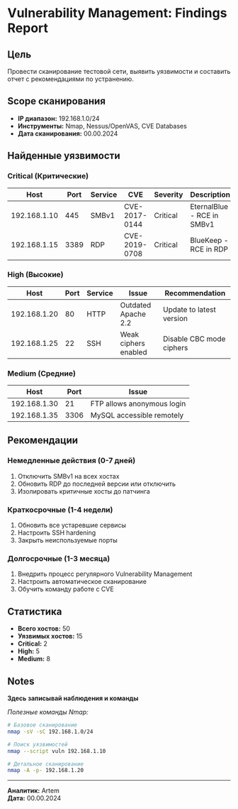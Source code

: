 #  Vulnerability Management: Findings Report

## Цель
Провести сканирование тестовой сети, выявить уязвимости и составить отчет с рекомендациями по устранению.

## Scope сканирования
- **IP диапазон:** 192.168.1.0/24
- **Инструменты:** Nmap, Nessus/OpenVAS, CVE Databases
- **Дата сканирования:** 00.00.2024

## Найденные уязвимости

### Critical (Критические)

| Host | Port | Service | CVE | Severity | Description |
|------|------|---------|-----|----------|-------------|
| 192.168.1.10 | 445 | SMBv1 | CVE-2017-0144 | Critical | EternalBlue - RCE in SMBv1 |
| 192.168.1.15 | 3389 | RDP | CVE-2019-0708 | Critical | BlueKeep - RCE in RDP |

### High (Высокие)

| Host | Port | Service | Issue | Recommendation |
|------|------|---------|-------|----------------|
| 192.168.1.20 | 80 | HTTP | Outdated Apache 2.2 | Update to latest version |
| 192.168.1.25 | 22 | SSH | Weak ciphers enabled | Disable CBC mode ciphers |

### Medium (Средние)

| Host | Port | Issue |
|------|------|-------|
| 192.168.1.30 | 21 | FTP allows anonymous login |
| 192.168.1.35 | 3306 | MySQL accessible remotely |

## Рекомендации

### Немедленные действия (0-7 дней)
1.  Отключить SMBv1 на всех хостах
2.  Обновить RDP до последней версии или отключить
3.  Изолировать критичные хосты до патчинга

### Краткосрочные (1-4 недели)
1. Обновить все устаревшие сервисы
2. Настроить SSH hardening
3. Закрыть неиспользуемые порты

### Долгосрочные (1-3 месяца)
1. Внедрить процесс регулярного Vulnerability Management
2. Настроить автоматическое сканирование
3. Обучить команду работе с CVE

## Статистика

- **Всего хостов:** 50
- **Уязвимых хостов:** 15
- **Critical:** 2
- **High:** 5
- **Medium:** 8

## Notes
**Здесь записывай наблюдения и команды**

_Полезные команды Nmap:_
```bash
# Базовое сканирование
nmap -sV -sC 192.168.1.0/24

# Поиск уязвимостей
nmap --script vuln 192.168.1.10

# Детальное сканирование
nmap -A -p- 192.168.1.20
```

---
**Аналитик:** Artem  
**Дата:** 00.00.2024

